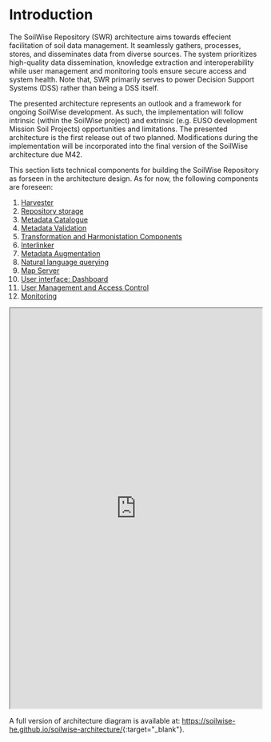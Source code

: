 # Introduction

The SoilWise Repository (SWR) architecture aims towards effecient facilitation of soil data management. It seamlessly gathers, processes, stores, and disseminates data from diverse sources. The system prioritizes high-quality data dissemination, knowledge extraction and interoperability while user management and monitoring tools ensure secure access and system health. Note that, SWR primarily serves to power Decision Support Systems (DSS) rather than being a DSS itself.

The presented architecture represents an outlook and a framework for ongoing SoilWise development. As such, the implementation will follow intrinsic (within the SoilWise project) and extrinsic (e.g. EUSO development Mission Soil Projects) opportunities and limitations. The presented architecture is the first release out of two planned. Modifications during the implementation will be incorporated into the final version of the SoilWise architecture due M42.

This section lists technical components for building the SoilWise Repository as forseen in the architecture design. As for now, the following components are foreseen:

1. [Harvester](ingestion.md)
2. [Repository storage](storage.md)
3. [Metadata Catalogue](catalogue.md)
4. [Metadata Validation](metadata_validation.md)
5. [Transformation and Harmonistation Components](transformation.md)
6. [Interlinker](interlinker.md)
7. [Metadata Augmentation](metadata_augmentation.md)
8. [Natural language querying](llm.md)
9. [Map Server](mapserver.md)
10. [User interface: Dashboard](dashboard.md)
11. [User Management and Access Control](user_management.md)
12. [Monitoring](monitoring.md)

<iframe style="width:100%; height:800px"src="https://soilwise-he.github.io/soilwise-architecture/?view=id-e3ae52bba4fb42dfa0b3900e7d37bdab"></iframe>

A full version of architecture diagram is available at: <https://soilwise-he.github.io/soilwise-architecture/>{:target="_blank"}.
